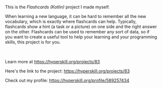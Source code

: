 This is the *Flashcards (Kotlin)* project I made myself.


<p>When learning a new language, it can be hard to remember all the new vocabulary, which is exactly where flashcards can help. Typically, flashcards show a hint (a task or a picture) on one side and the right answer on the other. Flashcards can be used to remember any sort of data, so if you want to create a useful tool to help your learning and your programming skills, this project is for you.</p><br/><br/>Learn more at <a href="https://hyperskill.org/projects/83?utm_source=ide&utm_medium=ide&utm_campaign=ide&utm_content=project-card">https://hyperskill.org/projects/83</a>

Here's the link to the project: https://hyperskill.org/projects/83

Check out my profile: https://hyperskill.org/profile/589257434